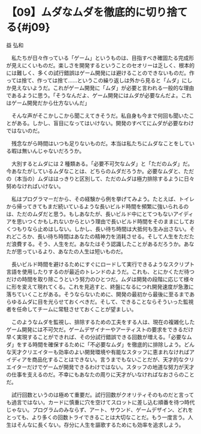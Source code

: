 # 【09】ムダなムダを徹底的に切り捨てる{#j09}

<div class="author">益 弘和</div>

　私たちが日々作っている「ゲーム」というものは、目指すべき確固たる完成形が見えにくいものだ。楽しさを開発するということのセオリーは乏しく、根本的には難しく、多くの試行錯誤はゲーム開発には避けることのできないものだ。作っては捨て、作っては捨て……というこの繰り返しは外から見ると「ムダ」にしか見えないようだ。これがゲーム開発に「ムダ」が必要と言われる一般的な理由であるように思う。「そうなんだよ、ゲーム開発にはムダが必要なんだよ。これはゲーム開発だから仕方ないんだ」

　そんな声がそこかしこから聞こえてきそうだ。私自身も今まで何回も聞いたことがある。しかし、盲目になってはいけない。開発のすべてにムダが必要なわけではないのだ。

　残念ながら時間はいつも足りないものだ。本当は私たちにムダなことをしている暇は無いんじゃないだろうか。

　大別するとムダには 2 種類ある。「必要不可欠なムダ」と「ただのムダ」だ。今あなたがしているムダなことは、どちらのムダだろうか。必要なムダと、ただの（本当の）ムダははっきりと区別して、ただのムダは極力排除するように日々努めなければいけない。

　私はプログラマーだから、その経験から例を挙げてみよう。たとえば、トイレから帰ってきてもまだ続いているような長いビルド時間を頻繁に強いられるのは、ただのムダだと思う。もしあなたが、長いビルド中にとてつもないアイディアを思いつくかもしれないからという理由で長いビルド時間をそのままにしておくつもりなら止めはしない。しかし、長い待ち時間は大抵何も生み出さない。それどころか、長い待ち時間はあなたの精神力を消耗させる。そして人生をただただ浪費する。そう、人生をだ。あなたはそう認識したことがあるだろうか。あなたが思っているより、あなたの人生は短いものだ。

　長いビルド時間を避けるためにすぐにロードして実行できるようなスクリプト言語を使用したりするのが最近のトレンドのようだ。これも、とにかくただ待つだけの時間を取り除こうという努力のひとつだ。ムダは開発の段階に応じて様々に形を変えて現れてくる。これを見逃すと、終盤になるにつれ開発速度が急激に落ちていくことがある。そうならないために、開発の最初から最後に至るまであらゆるムダに目を光らせておくべきだ。そして、できることならそういった監視者を任命してチームに常駐させておくことが望ましい。

　このようなムダを監視し、排除するための工夫をする人は、現在の複雑化したゲーム開発には不可欠だ。ゲームデザイナーやアーティストの要求をできるだけ早く実現することができれば、その分試行錯誤できる回数が増える。「必要なムダ」をする時間を確保するために「不必要なムダ」を徹底的に排除しよう。どんな天才クリエイターも効率のよい開発環境や有能なスタッフに恵まれなければアイディアを商品化することはできない。言うまでもないことだが、天才的なクリエイターだけでゲームが開発できるわけではない。スタッフの地道な努力が天才の仕事を支えるのだ。不幸にもあなたの周りに天才がいなければなおさらのことだ。

　試行回数というのは極めて重要だ。試行回数がクオリティそのものだと言っても過言ではない。カードに慎重に穴を空けてスロットに差し込む順番を待つ時代じゃない。プログラムのみならず、アート、サウンド、ゲームデザイン、どれをとっても、より多くの回数トライできることは大切なことだ。もう一度言う。人生はそんなに長くない。存分に人生を謳歌するためにも効率を追求しよう。
